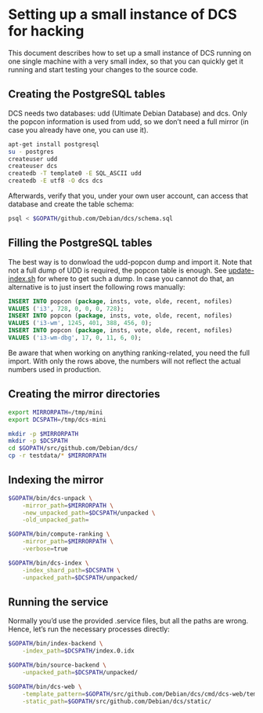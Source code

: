 # Setting up a small instance of DCS for hacking

This document describes how to set up a small instance of DCS running on one
single machine with a very small index, so that you can quickly get it running
and start testing your changes to the source code.

## Creating the PostgreSQL tables

DCS needs two databases: udd (Ultimate Debian Database) and dcs. Only the
popcon information is used from udd, so we don’t need a full mirror (in case
you already have one, you can use it).

```bash
apt-get install postgresql
su - postgres
createuser udd
createuser dcs
createdb -T template0 -E SQL_ASCII udd
createdb -E utf8 -O dcs dcs
```

Afterwards, verify that you, under your own user account, can access that
database and create the table schema:

```bash
psql < $GOPATH/github.com/Debian/dcs/schema.sql
```

## Filling the PostgreSQL tables

The best way is to donwload the udd-popcon dump and import it. Note that not a
full dump of UDD is required, the popcon table is enough. See
[update-index.sh](../update-index.sh) for where to get such a dump. In case you
cannot do that, an alternative is to just insert the following rows manually:

```sql
INSERT INTO popcon (package, insts, vote, olde, recent, nofiles)
VALUES ('i3', 728, 0, 0, 0, 728);
INSERT INTO popcon (package, insts, vote, olde, recent, nofiles)
VALUES ('i3-wm', 1245, 401, 388, 456, 0);
INSERT INTO popcon (package, insts, vote, olde, recent, nofiles)
VALUES ('i3-wm-dbg', 17, 0, 11, 6, 0);
```

Be aware that when working on anything ranking-related, you need the full
import. With only the rows above, the numbers will not reflect the actual
numbers used in production.

## Creating the mirror directories

```bash
export MIRRORPATH=/tmp/mini
export DCSPATH=/tmp/dcs-mini

mkdir -p $MIRRORPATH
mkdir -p $DCSPATH
cd $GOPATH/src/github.com/Debian/dcs/
cp -r testdata/* $MIRRORPATH
```

## Indexing the mirror

```bash
$GOPATH/bin/dcs-unpack \
    -mirror_path=$MIRRORPATH \
    -new_unpacked_path=$DCSPATH/unpacked \
    -old_unpacked_path=

$GOPATH/bin/compute-ranking \
    -mirror_path=$MIRRORPATH \
    -verbose=true

$GOPATH/bin/dcs-index \
    -index_shard_path=$DCSPATH \
    -unpacked_path=$DCSPATH/unpacked/
```

## Running the service

Normally you’d use the provided .service files, but all the paths are wrong.
Hence, let’s run the necessary processes directly:

```bash
$GOPATH/bin/index-backend \
    -index_path=$DCSPATH/index.0.idx

$GOPATH/bin/source-backend \
    -unpacked_path=$DCSPATH/unpacked/

$GOPATH/bin/dcs-web \
    -template_pattern=$GOPATH/src/github.com/Debian/dcs/cmd/dcs-web/templates/* \
    -static_path=$GOPATH/src/github.com/Debian/dcs/static/
```
